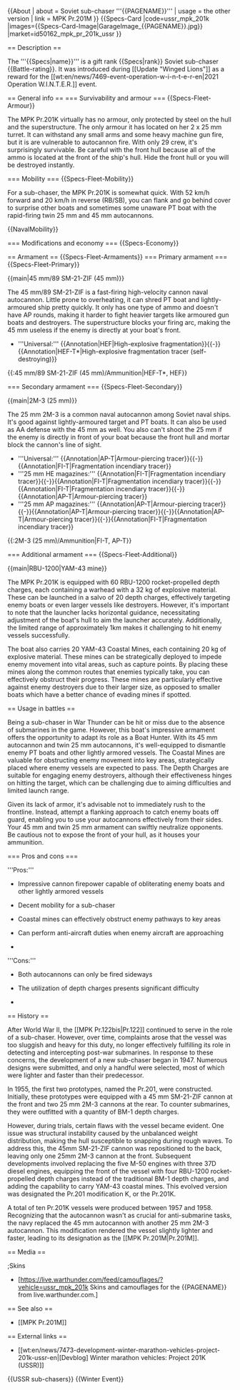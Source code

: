 {{About
| about = Soviet sub-chaser '''{{PAGENAME}}'''
| usage = the other version
| link = MPK Pr.201M
}}
{{Specs-Card
|code=ussr_mpk_201k
|images={{Specs-Card-Image|GarageImage_{{PAGENAME}}.jpg}}
|market=id50162_mpk_pr_201k_ussr
}}

== Description ==
<!-- ''In the first part of the description, cover the history of the ship's creation and military application. In the second part, tell the reader about using this ship in the game. Add a screenshot: if a beginner player has a hard time remembering vehicles by name, a picture will help them identify the ship in question.'' -->
The '''{{Specs|name}}''' is a gift rank {{Specs|rank}} Soviet sub-chaser {{Battle-rating}}. It was introduced during [[Update "Winged Lions"]] as a reward for the [[wt:en/news/7469-event-operation-w-i-n-t-e-r-en|2021 Operation W.I.N.T.E.R.]] event.

== General info ==
=== Survivability and armour ===
{{Specs-Fleet-Armour}}
<!-- ''Talk about the vehicle's armour. Note the most well-defended and most vulnerable zones, e.g. the ammo magazine. Evaluate the composition of components and assemblies responsible for movement and manoeuvrability. Evaluate the survivability of the primary and secondary armaments separately. Don't forget to mention the size of the crew, which plays an important role in fleet mechanics. Save tips on preserving survivability for the "Usage in battles" section. If necessary, use a graphical template to show the most well-protected or most vulnerable points in the armour.'' -->
The MPK Pr.201K virtually has no armour, only protected by steel on the hull and the superstructure. The only armour it has located on her 2 x 25 mm turret. It can withstand any small arms and some heavy machine gun fire, but it is are vulnerable to autocannon fire. With only 29 crew, it's surprisingly survivable. Be careful with the front hull because all of the ammo is located at the front of the ship's hull. Hide the front hull or you will be destroyed instantly.

=== Mobility ===
{{Specs-Fleet-Mobility}}
<!-- ''Write about the ship's mobility. Evaluate its power and manoeuvrability, rudder rerouting speed, stopping speed at full tilt, with its maximum forward and reverse speed.'' -->
For a sub-chaser, the MPK Pr.201K is somewhat quick. With 52 km/h forward and 20 km/h in reverse (RB/SB), you can flank and go behind cover to surprise other boats and sometimes some unaware PT boat with the rapid-firing twin 25 mm and 45 mm autocannons.

{{NavalMobility}}

=== Modifications and economy ===
{{Specs-Economy}}

== Armament ==
{{Specs-Fleet-Armaments}}
=== Primary armament ===
{{Specs-Fleet-Primary}}
<!-- ''Provide information about the characteristics of the primary armament. Evaluate their efficacy in battle based on their reload speed, ballistics and the capacity of their shells. Add a link to the main article about the weapon: <code><nowiki>{{main|Weapon name (calibre)}}</nowiki></code>. Broadly describe the ammunition available for the primary armament, and provide recommendations on how to use it and which ammunition to choose.'' -->
{{main|45 mm/89 SM-21-ZIF (45 mm)}}

The 45 mm/89 SM-21-ZIF is a fast-firing high-velocity cannon naval autocannon. Little prone to overheating, it can shred PT boat and lightly-armoured ship pretty quickly. It only has one type of ammo and doesn't have AP rounds, making it harder to fight heavier targets like armoured gun boats and destroyers. The superstructure blocks your firing arc, making the 45 mm useless if the enemy is directly at your boat's front.

* '''Universal:''' {{Annotation|HEF|High-explosive fragmentation}}{{-}}{{Annotation|HEF-T*|High-explosive fragmentation tracer (self-destroying)}}

{{:45 mm/89 SM-21-ZIF (45 mm)/Ammunition|HEF-T*, HEF}}

=== Secondary armament ===
{{Specs-Fleet-Secondary}}
<!-- ''Some ships are fitted with weapons of various calibres. Secondary armaments are defined as weapons chosen with the control <code>Select secondary weapon</code>. Evaluate the secondary armaments and give advice on how to use them. Describe the ammunition available for the secondary armament. Provide recommendations on how to use them and which ammunition to choose. Remember that any anti-air armament, even heavy calibre weapons, belong in the next section. If there is no secondary armament, remove this section.'' -->
{{main|2M-3 (25 mm)}}

The 25 mm 2M-3 is a common naval autocannon among Soviet naval ships. It's good against lightly-armoured target and PT boats. It can also be used as AA defense with the 45 mm as well. You also can't shoot the 25 mm if the enemy is directly in front of your boat because the front hull and mortar block the cannon's line of sight.

* '''Universal:''' {{Annotation|AP-T|Armour-piercing tracer}}{{-}}{{Annotation|FI-T|Fragmentation incendiary tracer}}
* '''25 mm HE magazines:''' {{Annotation|FI-T|Fragmentation incendiary tracer}}{{-}}{{Annotation|FI-T|Fragmentation incendiary tracer}}{{-}}{{Annotation|FI-T|Fragmentation incendiary tracer}}{{-}}{{Annotation|AP-T|Armour-piercing tracer}}
* '''25 mm AP magazines:''' {{Annotation|AP-T|Armour-piercing tracer}}{{-}}{{Annotation|AP-T|Armour-piercing tracer}}{{-}}{{Annotation|AP-T|Armour-piercing tracer}}{{-}}{{Annotation|FI-T|Fragmentation incendiary tracer}}

{{:2M-3 (25 mm)/Ammunition|FI-T, AP-T}}

=== Additional armament ===
{{Specs-Fleet-Additional}}
<!-- ''Describe the available additional armaments of the ship: depth charges, mines, torpedoes. Talk about their positions, available ammunition and launch features such as dead zones of torpedoes. If there is no additional armament, remove this section.'' -->
{{main|RBU-1200|YAM-43 mine}}

The MPK Pr.201K is equipped with 60 RBU-1200 rocket-propelled depth charges, each containing a warhead with a 32 kg of explosive material. These can be launched in a salvo of 20 depth charges, effectively targeting enemy boats or even larger vessels like destroyers. However, it's important to note that the launcher lacks horizontal guidance, necessitating adjustment of the boat's hull to aim the launcher accurately. Additionally, the limited range of approximately 1km makes it challenging to hit enemy vessels successfully.

The boat also carries 20 YAM-43 Coastal Mines, each containing 20 kg of explosive material. These mines can be strategically deployed to impede enemy movement into vital areas, such as capture points. By placing these mines along the common routes that enemies typically take, you can effectively obstruct their progress. These mines are particularly effective against enemy destroyers due to their larger size, as opposed to smaller boats which have a better chance of evading mines if spotted.

== Usage in battles ==
<!-- ''Describe the technique of using this ship, the characteristics of her use in a team and tips on strategy. Abstain from writing an entire guide – don't try to provide a single point of view, but give the reader food for thought. Talk about the most dangerous opponents for this vehicle and provide recommendations on fighting them. If necessary, note the specifics of playing with this vehicle in various modes (AB, RB, SB).'' -->
Being a sub-chaser in War Thunder can be hit or miss due to the absence of submarines in the game. However, this boat's impressive armament offers the opportunity to adapt its role as a Boat Hunter. With its 45 mm autocannon and twin 25 mm autocannons, it's well-equipped to dismantle enemy PT boats and other lightly armored vessels. The Coastal Mines are valuable for obstructing enemy movement into key areas, strategically placed where enemy vessels are expected to pass. The Depth Charges are suitable for engaging enemy destroyers, although their effectiveness hinges on hitting the target, which can be challenging due to aiming difficulties and limited launch range.

Given its lack of armor, it's advisable not to immediately rush to the frontline. Instead, attempt a flanking approach to catch enemy boats off guard, enabling you to use your autocannons effectively from their sides. Your 45 mm and twin 25 mm armament can swiftly neutralize opponents. Be cautious not to expose the front of your hull, as it houses your ammunition.

=== Pros and cons ===
<!-- ''Summarise and briefly evaluate the vehicle in terms of its characteristics and combat effectiveness. Mark its pros and cons in the bulleted list. Try not to use more than 6 points for each of the characteristics. Avoid using categorical definitions such as "bad", "good" and the like - use substitutions with softer forms such as "inadequate" and "effective".'' -->'''Pros:'''

* Impressive cannon firepower capable of obliterating enemy boats and other lightly armored vessels
* Decent mobility for a sub-chaser
* Coastal mines can effectively obstruct enemy pathways to key areas
* Can perform anti-aircraft duties when enemy aircraft are approaching 

*

'''Cons:'''

* Both autocannons can only be fired sideways
* The utilization of depth charges presents significant difficulty

*

== History ==
<!-- ''Describe the history of the creation and combat usage of the ship in more detail than in the introduction. If the historical reference turns out to be too long, take it to a separate article, taking a link to the article about the ship and adding a block "/History" (example: <nowiki>https://wiki.warthunder.com/(Ship-name)/History</nowiki>) and add a link to it here using the <code>main</code> template. Be sure to reference text and sources by using <code><nowiki><ref></ref></nowiki></code>, as well as adding them at the end of the article with <code><nowiki><references /></nowiki></code>. This section may also include the ship's dev blog entry (if applicable) and the in-game encyclopedia description (under <code><nowiki>=== In-game description ===</nowiki></code>, also if applicable).'' -->
After World War II, the [[MPK Pr.122bis|Pr.122]] continued to serve in the role of a sub-chaser. However, over time, complaints arose that the vessel was too sluggish and heavy for this duty, no longer effectively fulfilling its role in detecting and intercepting post-war submarines. In response to these concerns, the development of a new sub-chaser began in 1947. Numerous designs were submitted, and only a handful were selected, most of which were lighter and faster than their predecessor.

In 1955, the first two prototypes, named the Pr.201, were constructed. Initially, these prototypes were equipped with a 45 mm SM-21-ZIF cannon at the front and two 25 mm 2M-3 cannons at the rear. To counter submarines, they were outfitted with a quantity of BM-1 depth charges.

However, during trials, certain flaws with the vessel became evident. One issue was structural instability caused by the unbalanced weight distribution, making the hull susceptible to snapping during rough waves. To address this, the 45mm SM-21-ZIF cannon was repositioned to the back, leaving only one 25mm 2M-3 cannon at the front. Subsequent developments involved replacing the five M-50 engines with three 37D diesel engines, equipping the front of the vessel with four RBU-1200 rocket-propelled depth charges instead of the traditional BM-1 depth charges, and adding the capability to carry YAM-43 coastal mines. This evolved version was designated the Pr.201 modification K, or the Pr.201K.

A total of ten Pr.201K vessels were produced between 1957 and 1958. Recognizing that the autocannon wasn't as crucial for anti-submarine tasks, the navy replaced the 45 mm autocannon with another 25 mm 2M-3 autocannon. This modification rendered the vessel slightly lighter and faster, leading to its designation as the [[MPK Pr.201M|Pr.201M]].

== Media ==
<!-- ''Excellent additions to the article would be video guides, screenshots from the game, and photos.'' -->

;Skins

* [https://live.warthunder.com/feed/camouflages/?vehicle=ussr_mpk_201k Skins and camouflages for the {{PAGENAME}} from live.warthunder.com.]

== See also ==
<!-- ''Links to articles on the War Thunder Wiki that you think will be useful for the reader, for example:''
* ''reference to the series of the ship;''
* ''links to approximate analogues of other nations and research trees.'' -->

* [[MPK Pr.201M]]

== External links ==
<!-- ''Paste links to sources and external resources, such as:''
* ''topic on the official game forum;''
* ''other literature.'' -->

* [[wt:en/news/7473-development-winter-marathon-vehicles-project-201k-ussr-en|[Devblog] Winter marathon vehicles: Project 201K (USSR)]]

{{USSR sub-chasers}}
{{Winter Event}}